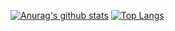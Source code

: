 [![Anurag's github stats](https://github-readme-stats.vercel.app/api?username=Mr-xue&theme=tokyonight&show_icons=true)](https://github.com/anuraghazra/github-readme-stats)
[![Top Langs](https://github-readme-stats.vercel.app/api/top-langs/?username=Mr-xue&layout=compact&theme=tokyonight)](https://github.com/anuraghazra/github-readme-stats)
